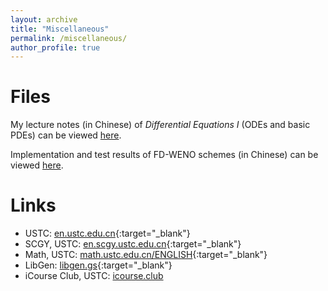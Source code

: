 ```yaml
---
layout: archive
title: "Miscellaneous"
permalink: /miscellaneous/
author_profile: true
---
```


Files
===

My lecture notes (in Chinese) of *Differential Equations I* (ODEs and basic PDEs) can be viewed [here](../files/note1.pdf).

Implementation and test results of FD-WENO schemes (in Chinese) can be viewed [here](../files/demo1.pdf).


Links
===

* USTC: [en.ustc.edu.cn](en.ustc.edu.cn){:target="_blank"}
* SCGY, USTC: [en.scgy.ustc.edu.cn](en.scgy.ustc.edu.cn){:target="_blank"}
* Math, USTC: [math.ustc.edu.cn/ENGLISH](math.ustc.edu.cn/ENGLISH){:target="_blank"}
* LibGen: [libgen.gs](libgen.gs){:target="_blank"}
* iCourse Club, USTC: [icourse.club](icourse.club)

